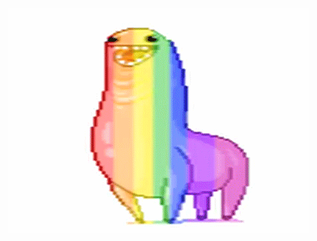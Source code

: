 [![](https://github.com/ckarageorgkaneen/rainbowbunchie/blob/master/rainbowbunchie.gif?raw=true)](https://raw.githubusercontent.com/ckarageorgkaneen/cv/master/cv.pdf "I love learning!")
